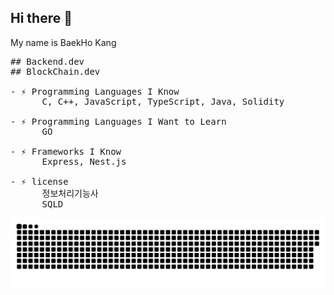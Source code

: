 ## Hi there 👋
My name is BaekHo Kang <br>
<pre>
## Backend.dev
## BlockChain.dev

- ⚡ Programming Languages I Know
      C, C++, JavaScript, TypeScript, Java, Solidity 
      
- ⚡ Programming Languages I Want to Learn
      GO
      
- ⚡ Frameworks I Know
      Express, Nest.js

- ⚡ license 
      정보처리기능사
      SQLD
</pre>

<img src="https://github.com/kangbaek324/kangbaek324/blob/output/github-contribution-grid-snake-dark.svg"/>
